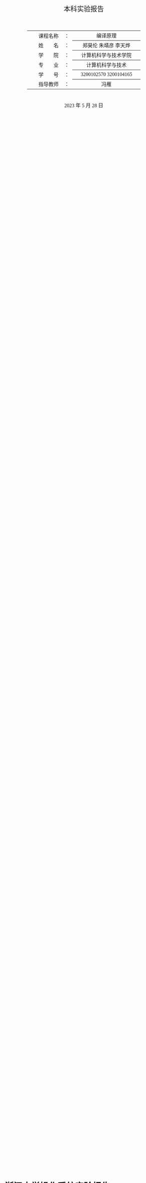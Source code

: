 <div class="cover" style="page-break-after:always;font-family:方正公文仿宋;width:100%;height:100%;border:none;margin: 0 auto;text-align:center;">
    <div style="width:60%;margin: 0 auto;height:0;padding-bottom:10%;">
        </br></br></br></br></br></br>
        <img src="https://gitee.com/Keldos-Li/picture/raw/master/img/%E6%A0%A1%E5%90%8D-%E9%BB%91%E8%89%B2.svg" alt="校名" style="width:70%;"/>
    </div>
    </br></br></br>
    </br></br></br></br></br></br></br>
    <span style="font-family:华文黑体Bold;text-align:center;font-size:16pt;margin: 10pt auto;line-height:30pt;">本科实验报告</span>
    </br>
</br></br></br>
    <table style="border:none;text-align:center;width:72%;font-family:仿宋;font-size:14px; margin: 0 auto;">
    <tbody style="font-family:方正公文仿宋;font-size:12pt;">
        <tr style="font-weight:normal;"> 
            <td style="width:20%;text-align:right;">课程名称</td>
            <td style="width:2%">：</td> 
            <td style="width:40%;font-weight:normal;border-bottom: 1px solid;text-align:center;font-family:华文仿宋"> 编译原理</td>     </tr>
        <tr style="font-weight:normal;"> 
            <td style="width:20%;text-align:right;">姓　　名</td>
            <td style="width:2%">：</td> 
            <td style="width:40%;font-weight:normal;border-bottom: 1px solid;text-align:center;font-family:华文仿宋">郑昊伦 朱靖彦 李天烨</td>     </tr>
        <tr style="font-weight:normal;"> 
            <td style="width:20%;text-align:right;">学　　院</td>
            <td style="width:2%">：</td> 
            <td style="width:40%;font-weight:normal;border-bottom: 1px solid;text-align:center;font-family:华文仿宋">计算机科学与技术学院</td>     </tr>
        <tr style="font-weight:normal;"> 
            <td style="width:20%;text-align:right;">专　　业</td>
            <td style="width:2%">：</td> 
            <td style="width:40%;font-weight:normal;border-bottom: 1px solid;text-align:center;font-family:华文仿宋">计算机科学与技术</td>     </tr>
        <tr style="font-weight:normal;"> 
            <td style="width:20%;text-align:right;">学　　号</td>
            <td style="width:2%">：</td> 
            <td style="width:40%;font-weight:normal;border-bottom: 1px solid;text-align:center;font-family:华文仿宋">3200102570 3200104165 </td>     </tr>
      <tr style="font-weight:normal;"> 
            <td style="width:20%;text-align:right;">指导教师</td>
            <td style="width:2%">：</td> 
            <td style="width:40%;font-weight:normal;text-align:center;font-family:华文仿宋">冯雁</td>     </tr>
    </tbody>              
    </table>
</br></br>
            <span style="font-family:华文黑体Bold;text-align:center;font-size:12pt;margin: 10pt auto;line-height:30pt;">2023 年 5 月 28 日</span>
</div>


# 浙江大学操作系统实验报告

项目名称：MY C Compiler

## 一、实验基本信息

### 实验要求

实现某语言的编译器；用Lex开发该语言的词法分析器，用YACC开发该语言的语法分析，并生成语法树和中间代码，最终生成目标代码（ARM或RISC-V）。语言可以是类C或者类PASCAL或者某个自定义语言，词法和语法要自己定义。

### 实验环境

* Linux 
* GCC
* Bison 
* Flex 
* llvm

### 成员分工

朱靖彦：完成了lexer，parser和ast部分

郑昊伦：完成了语义分析、构建抽象语法树、代码生成和代码优化部分

李天烨：

## 二、实验效果

本次实验我们实现了一个类C编译器，支持了以下功能：

* 函数的声明以及调用
* 变量的定义
* C语言基本语句，包括`for, if-else, while, switch-case`等等
* 基本的算术运算和逻辑运算，运算类型详见词法分析
* 数组和指针的使用
* 编译器忽略注释

## 三、词法分析

词法分析部分利用lex(flex)完成。lex是一个用于生成词法分析器的工具。它可以将输入的正则表达式转换为一个有限状态机，然后再根据这个有限状态机生成对应的词法分析器程序。

lex的基本语法如下，用`%%`来分割三个部分：

```lex
definition
%%
rules
%%
user's code
```

lex提供了一些用于辅助解析词法的变量和函数，常用的有：

*  yylineno    行号
*  yytext      当前的token
*  yyleng      当前token的长度
*  yylex       整个lexer的函数
*  yylval      用于保存token的值

在本次实验中，我们定义如下的规则来解析词法，lex将根据下面的正则表达式自动生成DFA进行解析，其中包含的运算和关键词与C语言的词法一致。部分token含有语义值，通过yylval进行传递。`definition`和`user's code`部分较为简单，基本没有内容，这里不详细展开了。

```lex
"("     { return LP; }
")"     { return RP; }
"{"     { return LC; }
"}"     { return RC; }
"["     { return LB; }
"]"     { return RB; }
"+"     { return PLUS; }
"-"     { return SUB; }
"*"     { return MULT; }
"/"     { return DIV; }
"%"     { return MOD; }
"<<"    { return SHL; }
">>"    { return SHR; }
"<"     { return LT; }
"=="    { return EQ; }
">"     { return GT; }
">="    { return GE; }
"<="    { return LE; }
"!="    { return NE; }
"="     { return EQU; }
"+="    { return ADDEQ; }
"-="    { return SUBEQ; }
"*="    { return MULEQ; }
"/="    { return DIVEQ; }
"%="    { return MODEQ; }
"<<="   { return SHLEQ; }
">>="   { return SHREQ; }
"!"     { return NOT; }
"~"     { return BNOT; }
"&&"    { return AND; }
"&"     { return BAND; }
"||"    { return OR; }
"|"     { return BOR; }
"return"    { return RETURN; }
"if"        { return IF; }
"else"      { return ELSE; }
"do"        { return DO; }
"while"     { return WHILE; }
"for"       { return FOR; }
"break"     { return BREAK; }
"continue"  { return CONTINUE; }
"switch"    { return SWITCH; }
"case"      { return CASE; }
"default"   { return DEFAULT; }
"ptr"       { return PTR; }
"array"     { return ARRAY; }
","     { return COMMA; }
";"     { return SEMI; }
":"     { return COLON; }
" " | \t | \n { ; }
"//".*  { ; }       // 这里可以忽略注释
"int"|"char"|"float"|"void" { yylval.type = new std::string(yytext, yyleng); return TYPE; }
[0-9]+                      { yylval.ival = atoi(yytext); return INT; } 
[A-Za-z_][0-9A-Za-z_]*      { yylval.sval = new std::string(yytext, yyleng); return ID; }
[0-9]+\.[0-9]+              { yylval.fval = atof(yytext); return FLOAT; }
\'.\'                       { yylval.cval = yytext[1]; return CHAR; }
.       { printf("Lex Error at Line %d: Illegal lex %s.\n", yylineno, yytext); }
```

其中有关变量类型的定义，我们用含有语义值的token(TYPE)表示一个变量类型的token，并将其语义值以string的形式传递到parser阶段具体分析其类型。

## 四、语法分析及抽象语法树的构建

这部分的作用是，检验程序的语法结构，并且生成抽象语法树提交到下一环节。本环节我们使用了Yacc(Bison)来解析语法。Yacc是一种语法生成器，它将带注释的CFG转换为LALR（1）表，对输入的token进行语法解析。Bison是Yacc的GNU版本。

Yacc的语法结构和lex类似，同样是三段式，用`%%`分割

```yacc
definition
%%
rules
%%
user's code
```

在Yacc的定义部分，我们需要导入使用的库文件，并且举出需要用到的终结符和非终结符，以及一些优先级的说明。`%token xx`标记该类型为token，`%left`和`%right`用于解决规约-规约冲突，同时表示左结合/右结合性质，后定义的优先级更高。`%type<xx> xxx`则用于定义非终结符。

由于C语言程序代码最外层都是定义和声明，所以我们设计的语法规则从Root出发，首先将代码分为一组组函数/变量定义和声明，然后再在具体的函数内部解析各个语句。基本的规则如下（由于Expression和Statement中的规约重复度高，而且比较简单，所以这里略去了一部分，只展示了CFG最基本的结构）。

```yacc
Root:       Decls       { $$ = new node::Root(*$1); }
            ;

Decls:      Decls Decl  { $1->push_back($2);    $$ = $1; }
            |           { $$ = new node::Decls(); }
            ;

Decl:       VarDecl     { $$ = $1; }
            | FuncDecl  { $$ = $1; }
            ;

VarDecl:    VarType VarList SEMI    { $$ = new node::VarDecl($1, $2); }
            ;

VarList:    VarList COMMA VarInit   { $$ = $1; $$->push_back($3); }
           | VarInit                { $$ = new node::VarList(); $$->push_back($1); }
           ;
     
VarInit:    ID              { $$ = new node::VarInit(*$1); }
            | ID EQU Expr   { $$ = new node::VarInit(*$1, $3); }
            ;

VarType:    TYPE                    { $$ = new node::VarType(type2int(*$1)); }
            | TYPE PTR              { $$ = new node::PtrType(type2int(*$1)); }
            | TYPE ARRAY LB INT RB  { $$ = new node::ArrayType(type2int(*$1), $4); }
            ;

FuncDecl:   VarType ID LP Args RP SEMI          { $$ = new node::FuncDecl($1, *$2, $4); }
            | VarType ID LP Args RP FuncBody    { $$ = new node::FuncDecl($1, *$2, $4, $6); }
            ;

FuncBody:   LC Stms RC              { $$ = $2;} 
            ;

Args:       Args COMMA Arg  { $$ = $1; $$->push_back($3); }
            |               { $$ = new node::Args(); }
            ;

Arg:        VarType ID      { $$ = new node::Args($1, *$2); }
            | VarType       { $$ = new node::Args($1); }
            ;  

Stms:       Stms Stm        { $$ = $1; $$->push_back($2); }
            |               { $$ = new node::Stms(); }
            ;
            
Stm:        ...;           

Expr:       ...;

```

在每一条规约的`{}`包含着用到该规约时产生的额外效果，这里我们需要通过这些额外效果构建抽象语法树。下面将介绍抽象语法树的数据结构，定义在`node.hpp`中。

```c++
class Node;
    class Root;
            
    class VarType;
        class PtrType;
        class ArrayType;

    class Stm;
        class Decl;
            class FuncDecl;
                class Arg;
            class VarDecl;
                class VarInit;
        class IfStm;
        class ForStm;
        class WhileStm;
        class DoStm;
        class SwitchStm;
            class CaseStm;
        class BreakStm;
        class ContinueStm;
        class ReturnStm;
        class Block;
        class ExprStm;

    class Expr;
        class SOP;
        class BINOP;
        class ID;
        class Constant;
            class Int;
            class Float;
            class Char;
        class FuncCall;
        class ArrayCall;

typedef std::vector<Stm*> Stms;
typedef std::vector<Decl*> Decls;
typedef std::vector<Expr*> ExprList;
typedef std::vector<CaseStm*> Cases;
typedef std::vector<VarInit*> VarList;
typedef std::vector<Arg*> Args;
```

上面代码定义的类构成了语法树的基本单元，其中的缩进表示类的继承关系（除了`Arg`和`VarInit`，这两个类是上一级类的子组分）。

在yacc解析语法进行规约时，每用到一次规约，都会调用`node.hpp`中对应的构造函数，构造一个继承于`node`的对象。该对象可能会有一些子节点，在调用构造函数时一同传入。由于LR文法是一种自底向上的文法，所以子节点总是能先构造完成。最后得到Root结点就可以完成整棵抽象语法树。

## 五、语义分析

在这一部分，使用了`C++`中的类继承的概念，以便于后续更好地构造语法树，最终的目标，是生成以`Root`类为根的语法树。
类与类之间的继承关系，已经在上一部分中描述得比较详细，首先看最底层的基类`Node`:
```c++
    class Node {
    public:
        Node() {}
        virtual ~Node() {}
        virtual llvm::Value* CodeGen(CodeContext& context) {};
    };
```
其中的`CodeGen`是用于解析该语法树，生成最后的机器码，在下一部分会进行详细描述。
每一个`Node`相当于书中的一个节点，根据其具体含义，选择不同的子类进行初始化，赋予其对应的值。
以`BINOP`类为例，来跟踪其解析和构造过程：
首先在`parser.y`中，根据`Expr`的出现的二元运算的不同规约(也即运算中使用的不同运算符号)，来构造不同类型的二元运算，以加法为例：
```c++
Expr: Expr PLUS Expr { $$ = new  node::BINOP($1, node::plus_, $3); }
```
再看`node.hpp`中，`BINOP`类的初始化过程：
```c++
BINOP(Expr* lhs, int op, Expr* rhs) :
    lhs(lhs), rhs(rhs), op(op) { }
```
其中的`lhs和rhs`作为该二元运算的两个运算数，构成了该节点的两个子节点，并且在`parser`的过程中，在之前的规约就已经生成，所以直接赋值即可，并且解析了其中的运算符`op`，在后续的代码生成中，根据不同的运算符，生成不同的机器码。
假如其中的一个子节点是一个`Id`，另一个则是一个整型常量5，则将`lexer`中得到的名称，作为初始化值，来初始化该`id`:
```c++
Expr: ID { $$ = new  node::Id(*$1); }
Id(const std::string& __name) : _name(__name) { }

Expr: Constant { $$ = $1; }
Constant(int __type) : _type(__type) { }
Int(long long __value, int __type = 3) : Constant(__type), _value(__value) { }
```
<img src="pic/tmp.gv.png" alt="1" style="zoom:50%;" />
上述过程就是程序中，一个简单的语义分析，并构建树节点之间的关系的流程，而整个语法树的构建，则是放大该过程，将所有输入按照规约关系，自底向上生成最后的`Root`节点

## 六、代码生成和代码优化
在`CodeTran.hpp`和`CodeTran.cpp`中，声明并定义了，对某个特定类的节点，该用什么样的方式解析并生成`llvm`机器码，最后输出完整的机器码。
首先需要定义好将要使用的两个，要生成机器码的维护基本信息的类：
```c++
class CodeBlock{
public:
    BasicBlock *codeblock;
    CodeBlock *prev;
    CodeBlock *next;
    std::map<std::string, Value*> local_vars;
    CodeBlock() ;
};
```
该类相当于对于`llvm`中的`BasicBlock`类的封装，每一个`BasicBlock`都包含了基本的代码块，额外添加了两个指针`prev`和`next`，用来将其构建成一个双向链表，以便于后续代码的生成和优化
`local_vars`相当于本地的符号表，用来存储不同的`identifier`，便于后续的解析和生成存取指令的生成
```c++
class CodeContext{
private:
    CodeBlock* head_block;
    CodeBlock* tail_block;
    Function* mainfunction;

public:
    Module *module;
    IRBuilder<> builder;
    int opnums;
    int fors;
    int blocks;
    CodeContext();
    void CreateContext(node::Root* root);
    GenericValue runCode();
    CodeBlock* HeadBlock();
    CodeBlock* TailBlock();
    void InsBlock(CodeBlock* new_block);
    void RmHeadBlock();
      
};
```
该类相当于最后解析出的机器码文件的元信息，包含了`CodeBlock`组成的双向链表，已经对其进行操作和维护的一系列函数，其中一些变量的含义为：
- `head_block,tail_block`:头尾`CodeBlock`
- `mainFunction`:`main`函数指针
- `module`：`llvm`提供的模板
- `builder`:`llvm`提供的指令构建器
- `opnum`:出现的操作符数，便于对其初始化
- `fors`:`for`模块的数量，便于初始化
- `blocks`:构建的代码块`block`的数量，同样便于初始化
在这里，就需要用到在每个`Node`中定义的代码生成函数：`CodeGen`，对于每个节点，通过遍历子节点的方式，在`CodeBlock`中生成代码，在`llvm`中，最基本的概念就是`Value*`指针，对于一些操作，以及参与操作的数字，都是使用该指针来描述
同样的，以某一个`BINOP`节点为例，查看代码的生成过程：
```c++
Value* BINOP::CodeGen(CodeContext& context){
    std::cout << "Creating binary operation " << bops[op] << endl;
    auto vars = context.localvars();
    switch (op)
    {
        case 1 :case 15:return context.builder.CreateAdd( lhs->CodeGen(context),rhs->CodeGen(context),(string("add_") + to_string(context.opnums++)).c_str());
        case 2 :...
        case 9 :return context.builder.CreateICmpULE(INTCAST(lhs->CodeGen(context)),INTCAST(rhs->CodeGen(context)),(string("le_") + to_string(context.opnums++)).c_str());
        case 10:...
}
```
`builder.CreateAdd`就是创建一个加法指令，并赋予标号`add_opnums`，它的两个运算数，分别为他的两个子节点：`lhs`和`rhs`，再分别调用其内的`CodeGen`，生成参与运算的`Value*`指针，同样的，如果左边是一个`Id`类型，名为`i`，右边是一个`constInt`类型，该表达式就相当于：
- 取出变量`i`中的值
- 用刚刚取出的值与5相加
先看`Id`中的`CodeGen`:
```c++
Value* Id::CodeGen(CodeContext& context){
    std::cout << "Generating identifier reference: " << _name << endl;
    std::map<std::string , Value*>& vars = context.localvars();

    if (vars.find(_name) == vars.end()) {
        std::cerr << "undeclared variable " << _name << endl;
        return NULL;
    }
    ....
    LoadInst* load = context.builder.CreateLoad(vars[_name]);
    auto res = load->getPointerOperand ();

    return res;
}

```
基本思路是，得到`context`中的本地符号表，寻找对应的变量`i`存放的地址，使用`load`来得到该值，备用
再看`Int`类型的`CodeGen`部分：
```c++
Value* Int::CodeGen(CodeContext& context){
    std::cout << "Generating integer: " << _value << endl;
    Value* res = context.builder.getInt64(_value);
    return res;

}
```
生成并返回一个`Int64`类型的整数
左右子节点分别返回了用于`Add`操作的操作数，即可生成`add`指令
最后生成的结果如下所示：
```assembly
  %0 = load i64, i64* %i
  %add_0 = add i64* %i, i64 1
```
由于所有的类型数量较多，所有的实现也都大同小异，上述实例又比较有代表性，就不在此多加赘述
而对于代码优化的部分，则是需要在双向链表的基础上，考虑代码的执行流，再做出对应的优化，在这里还尚未有很好的实现
## 七、测试

### lex部分的测试

我们在每个token后面增加一行代码(比如`"(" { cout << "lp " << endl;}`)，使其打印出对应的token内容，输入文件`test.txt`并打印出结果。
`test.txt`为如下代码

```c++
// abc
int main()
{
    int a = 56;
    char b;
    float *c = 1.5;
    while(a > 0) {
        a = a - 1;
    }
    if(a == 0) b = 'a';
    return 0;
}
```

打印出的结果如下：

```shell
~/CP/MY_C_compiler$ ./lex_test

type: int
ID: main
lp 
rp 

lc 

type: int
ID: a
=  
INT: 56
;  

type: char
ID: b
;  

type: float
*  
ID: c
=  
FLOAT: 1.5
;  

while 
lp 
ID: a
>  
INT: 0
rp 
lc 

ID: a
=  
ID: a
-  
INT: 1
;  

rc 

if 
lp 
ID: a
== 
INT: 0
rp 
ID: b
=  
CHAR: a
;  

return 
INT: 0
;  

rc 
```

对应的截图：

<img src="pic/1.png" alt="1" style="zoom:50%;" />

可以看到，每个lex的值均打印成功，尤其是ID,FLOAT,INT,CHAR这些比较复杂的正则表达式均能实现成功。

### 代码生成测试

在这里，使用了一个，简单的生成斐波那契数列的程序进行测试，并定义了一个简单的函数：


```shell
void temp(){
    int a,b,c;
    c = a*b;
}
int main(){
    int i ;
    int a = 1,b = 1,tmp;

    // tmp = a + b;
    for (i = 0; i < 10;i=i+1){
        a = a + b;
        tmp = a;
        a = b;
        b = tmp;
    }
    
    // return 0;
}
```

以下是其生成的机器码结果：

```assembly
; ModuleID = 'main'
source_filename = "main"

define internal void @main() {
entry:
}

define internal void @temp() {
entry:
  %a = alloca i64
  %b = alloca i64
  %c = alloca i64
  store i64* %mul_0, i64* %c
  ret void
}

define internal i64 @main.1() {
entry:
  %i = alloca i64
  %a = alloca i64
  store i64 1, i64* %a
  %b = alloca i64
  store i64 1, i64* %b
  %tmp = alloca i64
  store i64 0, i64* %i
  br label %step
  store i64* %add_2, i64* %i
  ret void

block:                                            ; preds = %step
  store i64* %add_1, i64* %a
  store i64* %a, i64* %tmp
  store i64* %b, i64* %a
  store i64* %tmp, i64* %b
  %0 = load i64, i64* %i
  %add_2 = add i64* %i, i64 1
  br label %step

step:                                             ; preds = %block, %entry
  %1 = load i64, i64* %i
  %2 = sext i64* %i to i32
  %lt = icmp ult i32 %2, 10
  br i1 %lt, label %block, label %exit

exit:                                             ; preds = %step
}
```

